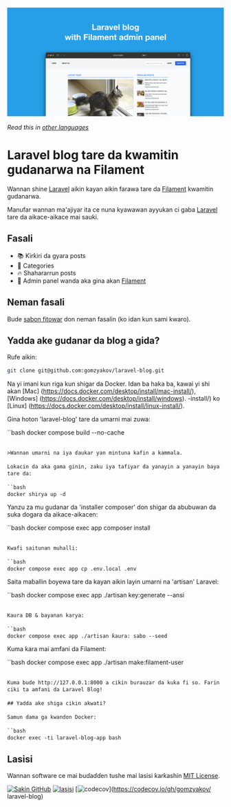 ![Laravel blog tare da kwamitin gudanarwa na Filament](../docs/social-preview-en.png)

_Read this in [other languages](./Translations.md)_

# Laravel blog tare da kwamitin gudanarwa na Filament

Wannan shine [Laravel](https://laravel.com) aikin kayan aikin farawa tare da [Filament](https://filamentphp.com) kwamitin gudanarwa.

Manufar wannan ma'ajiyar ita ce nuna kyawawan ayyukan ci gaba [Laravel](https://laravel.com) tare da aikace-aikace mai sauƙi.

## Fasali

- 📚 Ƙirƙiri da gyara posts
- 🥑 Categories
- 🔥 Shahararrun posts
- 🎉 Admin panel wanda aka gina akan [Filament](https://filamentphp.com)

## Neman fasali

Bude [sabon fitowar](https://github.com/gomzyakov/laravel-blog/issues/new) don neman fasalin (ko idan kun sami kwaro).

## Yadda ake gudanar da blog a gida?

Rufe aikin:

```bash
git clone git@github.com:gomzyakov/laravel-blog.git
```

Na yi imani kun riga kun shigar da Docker. Idan ba haka ba, kawai yi shi akan [Mac] (https://docs.docker.com/desktop/install/mac-install/), [Windows] (https://docs.docker.com/desktop/install/windows). -install/) ko [Linux] (https://docs.docker.com/desktop/install/linux-install/).

Gina hoton 'laravel-blog' tare da umarni mai zuwa:

``bash
docker compose build --no-cache
```

>Wannan umarni na iya ɗaukar ƴan mintuna kafin a kammala.

Lokacin da aka gama ginin, zaku iya tafiyar da yanayin a yanayin baya tare da:

``bash
docker shirya up -d
```

Yanzu za mu gudanar da 'installer composer' don shigar da abubuwan da suka dogara da aikace-aikacen:

``bash
docker compose exec app composer install
```

Kwafi saitunan muhalli:

``bash
docker compose exec app cp .env.local .env
```

Saita maɓallin ɓoyewa tare da kayan aikin layin umarni na 'artisan' Laravel:

``bash
docker compose exec app ./artisan key:generate --ansi
```

Ƙaura DB & bayanan karya:

``bash
docker compose exec app ./artisan ƙaura: sabo --seed
```

Kuma ƙara mai amfani da Filament:

``bash
docker compose exec app ./artisan make:filament-user
```

Kuma bude http://127.0.0.1:8000 a cikin burauzar da kuka fi so. Farin ciki ta amfani da Laravel Blog!

## Yadda ake shiga cikin akwati?

Samun dama ga kwandon Docker:

``bash
docker exec -ti laravel-blog-app bash
```

## Lasisi

Wannan software ce mai buɗaɗɗen tushe mai lasisi ƙarƙashin [MIT License](https://github.com/gomzyakov/php-code-style/blob/main/LICENSE).


[![Sakin GitHub](https://img.shields.io/github/release/gomzyakov/laravel-blog.svg)](https://github.com/gomzyakov/laravel-blog/releases/latest)
[![lasisi](https://img.shields.io/badge/License-MIT-green.svg)](https://github.com/gomzyakov/laravel-blog/blob/development/LICENSE)
[![codecov](https://codecov.io/gh/gomzyakov/laravel-blog/branch/main/graph/badge.svg?token=4CYTVMVUYV)](https://codecov.io/gh/gomzyakov/ laravel-blog)
